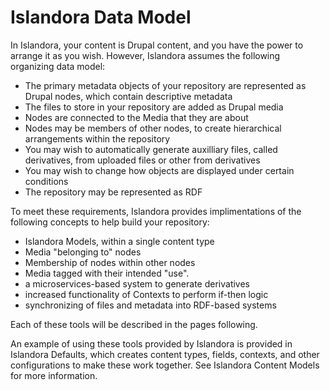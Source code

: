 # Islandora Data Model

In Islandora, your content is Drupal content, and you have the power to arrange it as you wish. However, Islandora assumes the following organizing data model:

- The primary metadata objects of your repository are represented as Drupal nodes, which contain descriptive metadata
- The files to store in your repository are added as Drupal media
- Nodes are connected to the Media that they are about
- Nodes may be members of other nodes, to create hierarchical arrangements within the repository
- You may wish to automatically generate auxilliary files, called derivatives, from uploaded files or other from derivatives
- You may wish to change how objects are displayed under certain conditions
- The repository may be represented as RDF
  
To meet these requirements, Islandora provides implimentations of the following concepts to help build your repository:

- Islandora Models, within a single content type
- Media "belonging to" nodes
- Membership of nodes within other nodes
- Media tagged with their intended "use".
- a microservices-based system to generate derivatives
- increased functionality of Contexts to perform if-then logic
- synchronizing of files and metadata into RDF-based systems

Each of these tools will be described in the pages following.

An example of using these tools provided by Islandora is provided in Islandora Defaults, which creates content types, fields, contexts, and other configurations to make these work together. See Islandora Content Models for more information.


